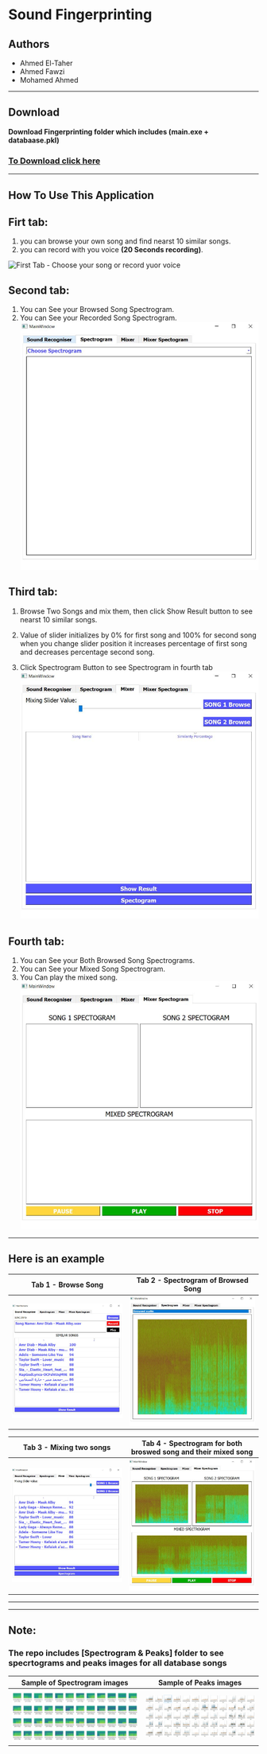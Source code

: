 # **Sound Fingerprinting**

## **Authors**

- Ahmed El-Taher
- Ahmed Fawzi
- Mohamed Ahmed

---

## Download

**Download Fingerprinting folder which includes (main.exe + databaase.pkl)**

### [To Download click here](https://drive.google.com/drive/u/0/folders/1TuvhvBIqxUPvmLRr4Jei2K37dPLC16ZA)

---

## How To Use This Application

## Firt tab:

1. you can browse your own song and find nearst 10 similar songs.
2. you can record with you voice **(20 Seconds recording)**.

![First Tab - Choose your song or record yuor voice](./Capture.jpg)

## Second tab:

1. You can See your Browsed Song Spectrogram.
2. You can See your Recorded Song Spectrogram.
   ![HELLO](./captures/Capture2.JPG)

## Third tab:

1. Browse Two Songs and mix them, then click Show Result button to see nearst 10 similar songs.

2. Value of slider initializes by 0% for first song and 100% for second song when you change slider position it increases percentage of first song and decreases percentage second song.

3. Click Spectrogram Button to see Spectrogram in fourth tab
   ![HELLO](./captures/Capture3.JPG)

## Fourth tab:

1. You can See your Both Browsed Song Spectrograms.
2. You can See your Mixed Song Spectrogram.
3. You Can play the mixed song.
   ![HELLO](./captures/Capture4.JPG)

---

## Here is an example

|               Tab 1 - Browse Song                |               Tab 2 - Spectrogram of Browsed Song               |
| :----------------------------------------------: | :-------------------------------------------------------------: |
| ![Tab 1 - Browse Song ](./captures/Capture6.JPG) | ![Tab 2 - Spextrogram of Brwosed Song](./captures/Capture7.JPG) |

|               Tab 3 - Mixing two songs                |               Tab 4 - Spectrogram for both broswed song and their mixed song               |
| :---------------------------------------------------: | :----------------------------------------------------------------------------------------: |
| ![Tab 3 - Mixing two songs ](./captures/Capture8.JPG) | ![Tab 4 - Spectrogram for both broswed song and their mixed song](./captures/Capture9.JPG) |

---

---

## Note:

### The repo includes [Spectrogram & Peaks] folder to see specrtograms and peaks images for all database songs

|               Sample of Spectrogram images               |               Sample of Peaks images                |
| :------------------------------------------------------: | :-------------------------------------------------: |
| ![Sample of Spectrogram images](./captures/Capture5.JPG) | ![Sample of Peaks images](./captures/Capture10.JPG) |
